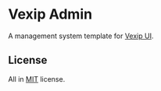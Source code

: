 # Vexip Admin

A management system template for [Vexip UI](https://github.com/vexip-ui/vexip-ui).

## License

All in [MIT](./LICENSE.md) license.
